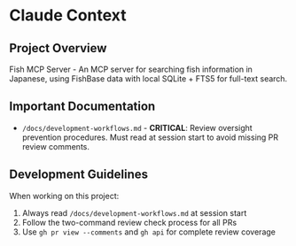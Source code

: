 # Claude Context

## Project Overview
Fish MCP Server - An MCP server for searching fish information in Japanese, using FishBase data with local SQLite + FTS5 for full-text search.

## Important Documentation
- `/docs/development-workflows.md` - **CRITICAL**: Review oversight prevention procedures. Must read at session start to avoid missing PR review comments.

## Development Guidelines
When working on this project:
1. Always read `/docs/development-workflows.md` at session start
2. Follow the two-command review check process for all PRs
3. Use `gh pr view --comments` and `gh api` for complete review coverage